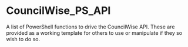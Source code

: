 # CouncilWise_PS_API
A list of PowerShell functions to drive the CouncilWise API. These are provided as a working template for others to use or manipulate if they so wish to do so.
